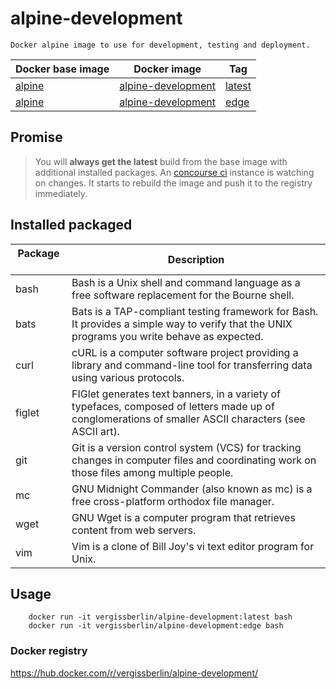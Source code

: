 # alpine-development

    Docker alpine image to use for development, testing and deployment.

| Docker base image | Docker image            | Tag            |
| ----------------- | ----------------------- | -------------- |
| [alpine][1]       | [alpine-development][2] | [latest][3]    |
| [alpine][1]       | [alpine-development][2] | [edge][3]      |

[1]: https://hub.docker.com/_/alpine/
[2]: https://hub.docker.com/r/vergissberlin/alpine-development/
[3]: https://hub.docker.com/r/vergissberlin/alpine-development/tags/

## Promise

> You will **always get the latest** build from the base image with additional installed packages. 
> An [concourse ci](http://concourse.ci) instance is watching on changes. It starts to rebuild the image and push it to the registry immediately.
  

## Installed packaged

| Package       | Description                                                                                               |
| ------------- | ---------------------------------------------------------------------------------------------------------- | 
| bash          | Bash is a Unix shell and command language as a free software replacement for the Bourne shell.             |
| bats          | Bats is a TAP-compliant testing framework for Bash. It provides a simple way to verify that the UNIX programs you write behave as expected. |
| curl          | cURL is a computer software project providing a library and command-line tool for transferring data using various protocols. |
| figlet        | FIGlet generates text banners, in a variety of typefaces, composed of letters made up of conglomerations of smaller ASCII characters (see ASCII art). |
| git           | Git is a version control system (VCS) for tracking changes in computer files and coordinating work on those files among multiple people.    |
| mc            | GNU Midnight Commander (also known as mc) is a free cross-platform orthodox file manager.                  |
| wget          | GNU Wget is a computer program that retrieves content from web servers.                                    |
| vim           | Vim is a clone of Bill Joy's vi text editor program for Unix.                                              |

## Usage

        docker run -it vergissberlin/alpine-development:latest bash
        docker run -it vergissberlin/alpine-development:edge bash

### Docker registry

https://hub.docker.com/r/vergissberlin/alpine-development/
